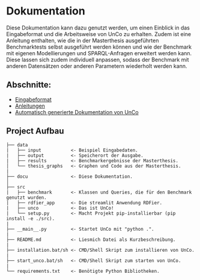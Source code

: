 Dokumentation
=============
Diese Dokumentation kann dazu genutzt werden, um einen Einblick in das Eingabeformat und die Arbeitsweise von UnCo zu erhalten.
Zudem ist eine Anleitung enthalten, wie die in der Masterthesis ausgeführten Benchmarktests selbst ausgeführt werden können und wie der Benchmark mit eigenen Modellierungen und SPARQL-Anfragen erweitert werden kann.
Diese lassen sich zudem individuell anpassen, sodass der Benchmark mit anderen Datensätzen oder anderen Parametern wiederholt werden kann.

Abschnitte:
-----------
 * [Eingabeformat](1_eingabeformat.md)
 * [Anleitungen](2_anleitungen.md)
 * [Automatisch generierte Dokumentation von UnCo](unco.md)

Project Aufbau
--------------

    ├── data
    |   ├── input           <- Beispiel Eingabedaten.
    |   ├── output          <- Speicherort der Ausgabe.
    |   ├── results         <- Benchmarkergebnisse der Masterthesis.
    │   └── thesis_graphs   <- Graphen und Code aus der Masterthesis.
    |
    ├── docu                <- Diese Dokumentation.
    │  
    ├── src
    |   ├── benchmark       <- Klassen und Queries, die für den Benchmark genutzt wurden.
    |   ├── rdfier_app      <- Die streamlit Anwendung RDFier.
    |   ├── unco            <- Das ist UnCo!
    |   └── setup.py        <- Macht Projekt pip-installierbar (pip install -e ./src).
    |
    ├── __main__.py         <- Startet UnCo mit "python .".
    |
    ├── README.md           <- Liesmich Datei als Kurzbeschreibung.
    |
    ├── installation.bat/sh <- CMD/Shell Skript zum installieren von UnCo.
    |
    ├── start_unco.bat/sh   <- CMD/Shell Skript zum starten von UnCo.
    |
    └── requirements.txt    <- Benötigte Python Bibliotheken.